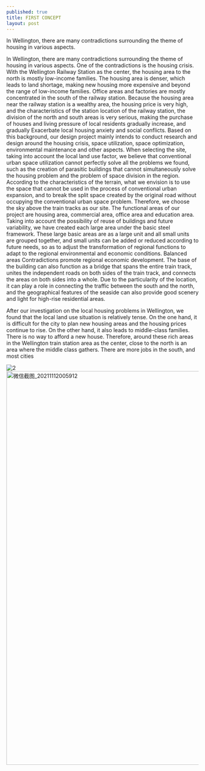 ```yaml
---
published: true
title: FIRST CONCEPT
layout: post
---
```


In Wellington, there are many contradictions surrounding the theme of housing in various aspects.

In Wellington, there are many contradictions surrounding the theme of housing in various aspects. One of the contradictions is the housing crisis. With the Wellington Railway Station as the center, the housing area to the north is mostly low-income families. The housing area is denser, which leads to land shortage, making new housing more expensive and beyond the range of low-income families. Office areas and factories are mostly concentrated in the south of the railway station. Because the housing area near the railway station is a wealthy area, the housing price is very high, and the characteristics of the station location of the railway station, the division of the north and south areas is very serious, making the purchase of houses and living pressure of local residents gradually increase, and gradually Exacerbate local housing anxiety and social conflicts.
Based on this background, our design project mainly intends to conduct research and design around the housing crisis, space utilization, space optimization, environmental maintenance and other aspects.
When selecting the site, taking into account the local land use factor, we believe that conventional urban space utilization cannot perfectly solve all the problems we found, such as the creation of parasitic buildings that cannot simultaneously solve the housing problem and the problem of space division in the region. According to the characteristics of the terrain, what we envision is to use the space that cannot be used in the process of conventional urban expansion, and to break the split space created by the original road without occupying the conventional urban space problem. Therefore, we choose the sky above the train tracks as our site.
The functional areas of our project are housing area, commercial area, office area and education area. Taking into account the possibility of reuse of buildings and future variability, we have created each large area under the basic steel framework. These large basic areas are as a large unit and all small units are grouped together, and small units can be added or reduced according to future needs, so as to adjust the transformation of regional functions to adapt to the regional environmental and economic conditions. Balanced areas Contradictions promote regional economic development.
The base of the building can also function as a bridge that spans the entire train track, unites the independent roads on both sides of the train track, and connects the areas on both sides into a whole. Due to the particularity of the location, it can play a role in connecting the traffic between the south and the north, and the geographical features of the seaside can also provide good scenery and light for high-rise residential areas.



After our investigation on the local housing problems in Wellington, we found that the local land use situation is relatively tense. On the one hand, it is difficult for the city to plan new housing areas and the housing prices continue to rise. On the other hand, it also leads to middle-class families. There is no way to afford a new house. Therefore, around these rich areas in the Wellington train station area as the center, close to the north is an area where the middle class gathers. There are more jobs in the south, and most cities

![2 ](https://user-images.githubusercontent.com/90523160/146477986-80044d34-4cb7-4aa6-b85f-c5515e0d8554.png)
<img width="1032" alt="微信截图_20211112005912" src="https://user-images.githubusercontent.com/90523160/146478228-8ad017ac-91b7-4697-b560-7d256db995a9.png">

